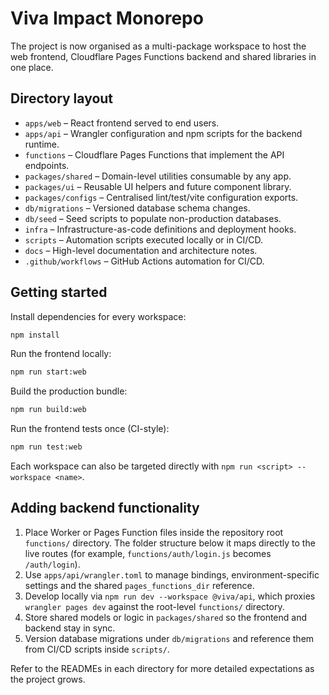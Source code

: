 # Viva Impact Monorepo

The project is now organised as a multi-package workspace to host the web
frontend, Cloudflare Pages Functions backend and shared libraries in one place.

## Directory layout

- `apps/web` – React frontend served to end users.
- `apps/api` – Wrangler configuration and npm scripts for the backend runtime.
- `functions` – Cloudflare Pages Functions that implement the API endpoints.
- `packages/shared` – Domain-level utilities consumable by any app.
- `packages/ui` – Reusable UI helpers and future component library.
- `packages/configs` – Centralised lint/test/vite configuration exports.
- `db/migrations` – Versioned database schema changes.
- `db/seed` – Seed scripts to populate non-production databases.
- `infra` – Infrastructure-as-code definitions and deployment hooks.
- `scripts` – Automation scripts executed locally or in CI/CD.
- `docs` – High-level documentation and architecture notes.
- `.github/workflows` – GitHub Actions automation for CI/CD.

## Getting started

Install dependencies for every workspace:

```sh
npm install
```

Run the frontend locally:

```sh
npm run start:web
```

Build the production bundle:

```sh
npm run build:web
```

Run the frontend tests once (CI-style):

```sh
npm run test:web
```

Each workspace can also be targeted directly with `npm run <script> --workspace <name>`.

## Adding backend functionality

1. Place Worker or Pages Function files inside the repository root `functions/`
   directory. The folder structure below it maps directly to the live routes
   (for example, `functions/auth/login.js` becomes `/auth/login`).
2. Use `apps/api/wrangler.toml` to manage bindings, environment-specific
   settings and the shared `pages_functions_dir` reference.
3. Develop locally via `npm run dev --workspace @viva/api`, which proxies
   `wrangler pages dev` against the root-level `functions/` directory.
4. Store shared models or logic in `packages/shared` so the frontend and backend
   stay in sync.
5. Version database migrations under `db/migrations` and reference them from
   CI/CD scripts inside `scripts/`.

Refer to the READMEs in each directory for more detailed expectations as the
project grows.

